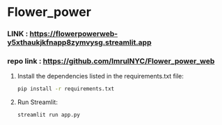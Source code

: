 # Flower_power
### LINK : https://flowerpowerweb-y5xthaukjkfnapp8zymvysg.streamlit.app
### repo link : https://github.com/ImrulNYC/Flower_power_web

1. Install the dependencies listed in the requirements.txt file:
   ```sh
   pip install -r requirements.txt
   ```
2. Run Streamlit:
   ```sh
   streamlit run app.py
